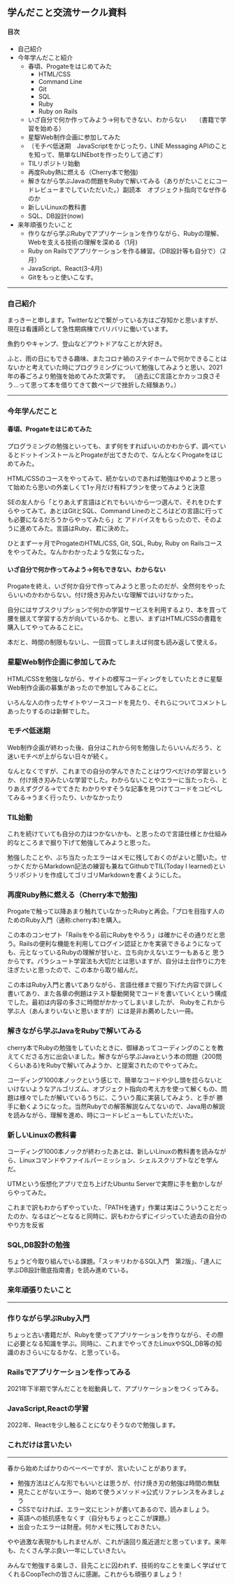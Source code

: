 ## 学んだこと交流サークル資料

#### 目次

- 自己紹介
- 今年学んだこと紹介
    - 春頃、Progateをはじめてみた
        - HTML/CSS
        - Command Line
        - Git
        - SQL
        - Ruby
        - Ruby on Rails
    - いざ自分で何か作ってみよう→何もできない、わからない　　（書籍で学習を始める）
    - 星駆Web制作企画に参加してみた
    - （モチベ低迷期　JavaScriptをかじったり、LINE Messaging APIのことを知って、簡単なLINEbotを作ったりして過ごす）
    - TILリポジトリ始動
    - 再度Ruby熱に燃える（Cherry本で勉強)　
    - 解きながら学ぶJavaの問題をRubyで解いてみる（ありがたいことにコードレビューまでしていただいた。）副読本　オブジェクト指向でなぜ作るのか
    - 新しいLinuxの教科書
    - SQL、DB設計(now)
- 来年頑張りたいこと
    - 作りながら学ぶRubyでアプリケーションを作りながら、Rubyの理解、Webを支える技術の理解を深める（1月)
    - Ruby on Railsでアプリケーションを作る練習。（DB設計等も自分で）（2月）
    - JavaScript、React(3-4月)
    - Gitをもっと使いこなす。

---

### 自己紹介

まっきーと申します。Twitterなどで繋がっている方はご存知かと思いますが、現在は看護師として急性期病棟でバリバリに働いています。

魚釣りやキャンプ、登山などアウトドアなことが大好き。

ふと、雨の日にもできる趣味、またコロナ禍のステイホームで何かできることはないかと考えていた時にプログラミングについて勉強してみようと思い、2021年の春ごろより勉強を始めてみた次第です。
（過去にC言語とかカッコ良さそう…って思って本を借りてきて数ページで挫折した経験あり。）

---

### 今年学んだこと


#### 春頃、Progateをはじめてみた

プログラミングの勉強といっても、まず何をすればいいのかわからず、調べているとドットインストールとProgateが出てきたので、なんとなくProgateをはじめてみた。

HTML/CSSのコースをやってみて、続かないのであれば勉強はやめようと思って始めたら思いの外楽しくて1ヶ月だけ有料プランを使ってみようと決意

SEの友人から「とりあえず言語はどれでもいいから一つ選んで、それをひたすらやってみて。あとはGitとSQL、Command Lineのところはどの言語に行っても必要になるだろうからやってみたら」と
アドバイスをもらったので、そのように進めてみた。言語はRuby、君に決めた。

ひとまず一ヶ月でProgateのHTML/CSS, Git, SQL, Ruby, Ruby on Railsコースをやってみた。なんかわかったような気になった。

#### いざ自分で何か作ってみよう→何もできない、わからない

Progateを終え、いざ何か自分で作ってみようと思ったのだが、全然何をやったらいいのかわからない。付け焼き刃みたいな理解ではいけなかった。

自分にはサブスクリプションで何かの学習サービスを利用するより、本を買って腰を据えて学習する方が向いているかも、と思い、まずはHTML/CSSの書籍を購入してやってみることに。

本だと、時間の制限もないし、一回買ってしまえば何度も読み返して使える。

### 星駆Web制作企画に参加してみた

HTML/CSSを勉強しながら、サイトの模写コーディングをしていたときに星駆Web制作企画の募集があったので参加してみることに。

いろんな人の作ったサイトやソースコードを見たり、それらについてコメントしあったりするのは新鮮でした。

### モチベ低迷期

Web制作企画が終わった後、自分はこれから何を勉強したらいいんだろう、と迷いモチベが上がらない日々が続く。

なんとなくですが、これまでの自分の学んできたことはウワベだけの学習というか、付け焼き刃みたいな学習でした。わからないことやエラーに当たったら、とりあえずググる→でてきた
わかりやすそうな記事を見つけてコードをコピペしてみる→うまく行ったり、いかなかったり

### TIL始動

これを続けていても自分の力はつかないかも、と思ったので言語仕様とか仕組み的なところまで掘り下げて勉強してみようと思った。

勉強したことや、ぶち当たったエラーはメモに残しておくのがよいと聞いた。せっかくだからMarkdown記法の練習も兼ねてGithubでTIL(Today I learned)というリポジトリを作成してゴリゴリMarkdownを書くようにした。

### 再度Ruby熱に燃える（Cherry本で勉強)

Progateで触って以降あまり触れていなかったRubyと再会。「プロを目指す人のためのRuby入門（通称:cherry本)を購入。

この本のコンセプト「Railsをやる前にRubyをやろう」は確かにその通りだと思う。Railsの便利な機能を利用してログイン認証とかを実装できるようになっても、元となっているRubyの理解が甘いと、立ち向かえないエラーもあると
思うからです。パラシュート学習法も大切だとは思いますが、自分は土台作りに力を注ぎたいと思ったので、この本から取り組んだ。

この本はRuby入門と書いてありながら、言語仕様まで掘り下げた内容で詳しく書いてあり、また各章の例題はテスト駆動開発でコードを書いていくという構成でした。最初は内容の多さに時間がかかってしまいましたが、
Rubyをこれから学ぶ人（あんまりいないと思いますが）には是非お薦めしたい一冊。

### 解きながら学ぶJavaをRubyで解いてみる

cherry本でRubyの勉強をしていたときに、御縁あってコーディングのことを教えてくださる方に出会いました。解きながら学ぶJavaという本の問題（200問くらいある)をRubyで解いてみようか、と提案されたのでやってみた。

コーディング1000本ノックという感じで、簡単なコードや少し頭を捻らないといけないようなアルゴリズム、オブジェクト指向の考え方を使って解くもの、問題は様々でしたが解いているうちに、こういう風に実装してみよう、と手が
勝手に動くようになった。当然Rubyでの解答解説なんてないので、Java用の解説を読みながら、理解を進め、時にコードレビューもしていただいた。

### 新しいLinuxの教科書

コーディング1000本ノックが終わったあとは、新しいLinuxの教科書を読みながら、Linuxコマンドやファイルパーミッション、シェルスクリプトなどを学んだ。

UTMという仮想化アプリで立ち上げたUbuntu Serverで実際に手を動かしながらやってみた。

これまで訳もわからずやっていた、「PATHを通す」作業は実はこういうことだったのか、なるほど〜となると同時に、訳もわからずにイジっていた過去の自分のやり方を反省

### SQL,DB設計の勉強

ちょうど今取り組んでいる課題。「スッキリわかるSQL入門　第2版」、「達人に学ぶDB設計徹底指南書」を読み進めている。

### 来年頑張りたいこと
---

### 作りながら学ぶRuby入門

ちょっと古い書籍だが、Rubyを使ってアプリケーションを作りながら、その際に必要となる知識を学ぶ。同時に、これまでやってきたLinuxやSQL,DB等の知識のおさらいになるかな、と思っている。

### Railsでアプリケーションを作ってみる

2021年下半期で学んだことを総動員して、アプリケーションをつくってみる。

### JavaScript,Reactの学習

2022年、Reactを少し触ることになりそうなので勉強します。

### これだけは言いたい
---

春から始めたばかりのペーペーですが、言いたいことがあります。

- 勉強方法はどんな形でもいいとは思うが、付け焼き刃の勉強は時間の無駄
- 見たことがないエラー、始めて使うメソッド→公式リファレンスをみましょう
- CSSでなければ、エラー文にヒントが書いてあるので、読みましょう。
- 英語への抵抗感をなくす（自分もちょっとここが課題。）
- 出会ったエラーは財産。何かメモに残しておきたい。

やや過激な表現かもしれませんが、これが遠回り風近道だと思っています。来年も、たくさん学ぶ良い一年にしていきたい。

みんなで勉強する楽しさ、目先ことに囚われず、技術的なことを楽しく学ばせてくれるCoopTechの皆さんに感謝。これからも頑張りましょう！










